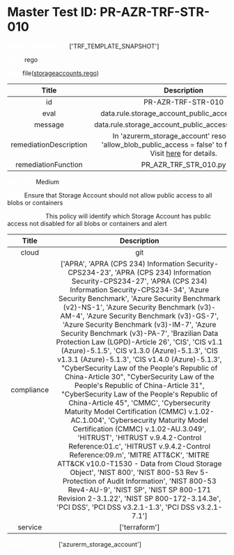 



# Master Test ID: PR-AZR-TRF-STR-010


***<font color="white">Master Snapshot Id:</font>*** ['TRF_TEMPLATE_SNAPSHOT']

***<font color="white">type:</font>*** rego

***<font color="white">rule:</font>*** file([storageaccounts.rego])  
  
  
  
  

|Title|Description|
| :---: | :---: |
|id|PR-AZR-TRF-STR-010|
|eval|data.rule.storage_account_public_access_disabled|
|message|data.rule.storage_account_public_access_disabled_err|
|remediationDescription|In 'azurerm_storage_account' resource, set 'allow_blob_public_access = false' to fix the issue. Visit <a href='https://registry.terraform.io/providers/hashicorp/azurerm/latest/docs/resources/storage_account#allow_blob_public_access' target='_blank'>here</a> for details.|
|remediationFunction|PR_AZR_TRF_STR_010.py|


***<font color="white">Severity:</font>*** Medium

***<font color="white">Title:</font>*** Ensure that Storage Account should not allow public access to all blobs or containers

***<font color="white">Description:</font>*** This policy will identify which Storage Account has public access not disabled for all blobs or containers and alert  
  
  

|Title|Description|
| :---: | :---: |
|cloud|git|
|compliance|['APRA', 'APRA (CPS 234) Information Security-CPS234-23', 'APRA (CPS 234) Information Security-CPS234-27', 'APRA (CPS 234) Information Security-CPS234-34', 'Azure Security Benchmark', 'Azure Security Benchmark (v2)-NS-1', 'Azure Security Benchmark (v3)-AM-4', 'Azure Security Benchmark (v3)-GS-7', 'Azure Security Benchmark (v3)-IM-7', 'Azure Security Benchmark (v3)-PA-7', 'Brazilian Data Protection Law (LGPD)-Article 26', 'CIS', 'CIS v1.1 (Azure)-5.1.5', 'CIS v1.3.0 (Azure)-5.1.3', 'CIS v1.3.1 (Azure)-5.1.3', 'CIS v1.4.0 (Azure)-5.1.3', "CyberSecurity Law of the People's Republic of China-Article 30", "CyberSecurity Law of the People's Republic of China-Article 31", "CyberSecurity Law of the People's Republic of China-Article 45", 'CMMC', 'Cybersecurity Maturity Model Certification (CMMC) v.1.02-AC.1.004', 'Cybersecurity Maturity Model Certification (CMMC) v.1.02-AU.3.049', 'HITRUST', 'HITRUST v.9.4.2-Control Reference:01.c', 'HITRUST v.9.4.2-Control Reference:09.m', 'MITRE ATT&CK', 'MITRE ATT&CK v10.0-T1530 - Data from Cloud Storage Object', 'NIST 800', 'NIST 800-53 Rev 5-Protection of Audit Information', 'NIST 800-53 Rev4-AU-9', 'NIST SP', 'NIST SP 800-171 Revision 2-3.1.22', 'NIST SP 800-172-3.14.3e', 'PCI DSS', 'PCI DSS v3.2.1-1.3', 'PCI DSS v3.2.1-7.1']|
|service|['terraform']|


***<font color="white">Resource Types:</font>*** ['azurerm_storage_account']


[storageaccounts.rego]: https://github.com/prancer-io/prancer-compliance-test/tree/master/azure/terraform/storageaccounts.rego
